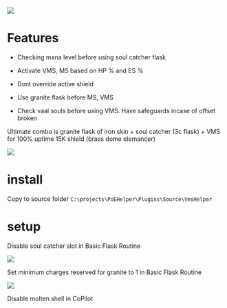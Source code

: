 ![](https://i.imgur.com/v8NWSu3.png)

# Features

* Checking mana level before using soul catcher flask

* Activate VMS, MS based on HP % and ES %

* Dont override active shield

* Use granite flask before MS, VMS

* Check vaal souls before using VMS. Have safeguards incase of offset broken

Ultimate combo is granite flask of iron skin + soul catcher (3c flask) + VMS for 100% uptime 15K shield (brass dome elemancer)

![](https://i.imgur.com/steesPN.png)

# install

Copy to source folder `C:\projects\PoEHelper\Plugins\Source\VmsHelper`

# setup 

Disable soul catcher slot in Basic Flask Routine

![](https://i.imgur.com/9vIPUHa.png)

Set minimum charges reserved for granite to 1 in Basic Flask Routine

![](https://i.imgur.com/ji6KJoX.png)

Disable molten shell in CoPilot
